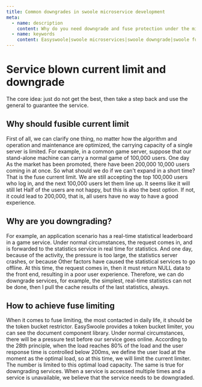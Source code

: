 ```yaml
---
title: Common downgrades in swoole microservice development
meta:
  - name: description
    content: Why do you need downgrade and fuse protection under the microservice architecture
  - name: keywords
    content: Easyswoole|swoole microservices|swoole downgrade|swoole fuse protection
---
```


# Service blown current limit and downgrade

The core idea: just do not get the best, then take a step back and use the general to guarantee the service.

## Why should fusible current limit

First of all, we can clarify one thing, no matter how the algorithm and operation and maintenance are optimized, the carrying capacity of a single server is limited. For example, in a common game server, suppose that our stand-alone machine can carry a normal game of 100,000 users. One day
As the market has been promoted, there have been 200,000 10,000 users coming in at once. So what should we do if we can't expand in a short time? That is the fuse current limit. We are still accepting the top 100,000 users who log in, and the next 100,000 users let them line up. It seems like it will still let
Half of the users are not happy, but this is also the best option. If not, it could lead to 200,000, that is, all users have no way to have a good experience.

## Why are you downgrading?

For example, an application scenario has a real-time statistical leaderboard in a game service. Under normal circumstances, the request comes in, and is forwarded to the statistics service in real time for statistics. And one day, because of the activity, the pressure is too large, the statistics server crashes, or because
Other factors have caused the statistical services to go offline. At this time, the request comes in, then it must return NULL data to the front end, resulting in a poor user experience. Therefore, we can do downgrade services, for example, the simplest, real-time statistics can not be done, then I pull the cache results of the last statistics, always.


## How to achieve fuse limiting

When it comes to fuse limiting, the most contacted in daily life, it should be the token bucket restrictor. EasySwoole provides a token bucket limiter, you can see the document component library. Under normal circumstances, there will be a pressure test before our service goes online. According to the 28th principle, when the load reaches 80% of the load and the user response time is controlled below 200ms, we define the user load at the moment as the optimal load, so at this time, we will limit the current limiter. The number is limited to this optimal load capacity. The same is true for downgrading services. When a service is accessed multiple times and a service is unavailable, we believe that the service needs to be downgraded.